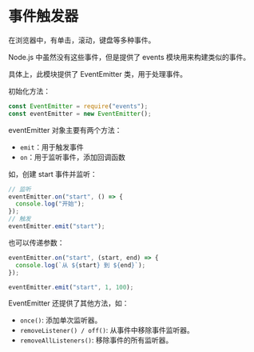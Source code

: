 # 事件触发器

在浏览器中，有单击，滚动，键盘等多种事件。

Node.js 中虽然没有这些事件，但是提供了 events 模块用来构建类似的事件。

具体上，此模块提供了 EventEmitter 类，用于处理事件。

初始化方法：

```js
const EventEmitter = require("events");
const eventEmitter = new EventEmitter();
```

eventEmitter 对象主要有两个方法：

- `emit`：用于触发事件
- `on`：用于监听事件，添加回调函数

如，创建 start 事件并监听：

```js
// 监听
eventEmitter.on("start", () => {
  console.log("开始");
});
// 触发
eventEmitter.emit("start");
```

也可以传递参数：

```js
eventEmitter.on("start", (start, end) => {
  console.log(`从 ${start} 到 ${end}`);
});

eventEmitter.emit("start", 1, 100);
```

EventEmitter 还提供了其他方法，如：

- `once()`: 添加单次监听器。
- `removeListener() / off()`: 从事件中移除事件监听器。
- `removeAllListeners()`: 移除事件的所有监听器。
